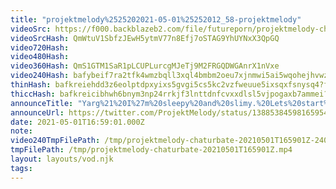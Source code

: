 ```yaml
---
title: "projektmelody%2525202021-05-01%25252012_58-projektmelody"
videoSrc: https://f000.backblazeb2.com/file/futureporn/projektmelody-chaturbate-2021-05-01.mp4
videoSrcHash: QmWtuV1SbfzJEwH5ytmV77n8Efj7oSTAG9YhUYNxX3QpGQ
video720Hash: 
video480Hash: 
video360Hash: QmS1GTM1SaR1pLCUPLurcgMJeTj9M2FRGQDWGAnrX1nVxe
video240Hash: bafybeif7ra2tfk4wmzbqll3xql4bmbm2oeu7xjnmwi5ai5wqohejhvwzii?filename=projektmelody-chaturbate-20210501T165901Z-240p.mp4
thinHash: bafkreiehdd3z6eolptdpxyixs5gvgi5cs5kc2vzfweuue5ixsqxfsnysq4?filename=20210501T165901Z_thin.jpg
thiccHash: bafkreicibhwh6bnym3np24rrkjf3lnttdnfcvxxdlsl5vjpogaxb7ammei?filename=20210501T165901Z_thicc.jpg
announceTitle: "Yarg%21%20I%27m%20sleepy%20and%20slimy.%20Lets%20start%20the%20day%21"
announceUrl: https://twitter.com/ProjektMelody/status/1388538459816595463
date: 2021-05-01T16:59:01.000Z
note: 
video240TmpFilePath: /tmp/projektmelody-chaturbate-20210501T165901Z-240p.mp4
tmpFilePath: /tmp/projektmelody-chaturbate-20210501T165901Z.mp4
layout: layouts/vod.njk
tags:
---
```

